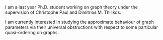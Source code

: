 I am a last year Ph.D. student working on graph theory under the supervision of Christophe Paul and Dimitrios M. Thilikos.



I am currently interested in studying the approximate behaviour of graph parameters via their universal obstructions with respect to some particular quasi-ordering on graphs.
